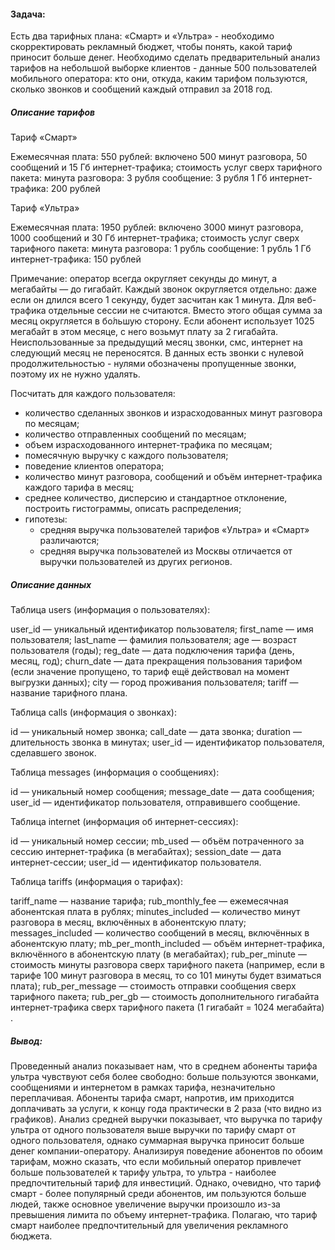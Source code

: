 #### Задача: 
Есть два тарифных плана: «Смарт» и «Ультра»  - необходимо скорректировать рекламный бюджет, чтобы понять, какой тариф приносит больше денег.
Необходимо сделать предварительный анализ тарифов на небольшой выборке клиентов -  данные 500 пользователей мобильного оператора: кто они, откуда, каким тарифом пользуются, сколько звонков и сообщений каждый отправил за 2018 год.
##### Описание тарифов

Тариф «Смарт»

Ежемесячная плата: 550 рублей: включено 500 минут разговора, 50 сообщений и 15 Гб интернет-трафика; 
стоимость услуг сверх тарифного пакета:
минута разговора: 3 рубля
сообщение: 3 рубля
1 Гб интернет-трафика: 200 рублей 

Тариф «Ультра»

Ежемесячная плата: 1950 рублей: включено 3000 минут разговора, 1000 сообщений и 30 Гб интернет-трафика;
стоимость услуг сверх тарифного пакета:
минута разговора: 1 рубль
сообщение: 1 рубль
1 Гб интернет-трафика: 150 рублей

Примечание: 
оператор всегда округляет секунды до минут, а мегабайты — до гигабайт. Каждый звонок округляется отдельно: даже если он длился всего 1 секунду, будет засчитан как 1 минута.
Для веб-трафика отдельные сессии не считаются. Вместо этого общая сумма за месяц округляется в бо́льшую сторону. Если абонент использует 1025 мегабайт в этом месяце, с него возьмут плату за 2 гигабайта.
Неиспользованные за предыдущий месяц звонки, смс, интернет на следующий месяц не переносятся.
В данных есть звонки с нулевой продолжительностью - нулями обозначены пропущенные звонки, поэтому их не нужно удалять. 

Посчитать для каждого пользователя:

- количество сделанных звонков и израсходованных минут разговора по месяцам;
- количество отправленных сообщений по месяцам;
- объем израсходованного интернет-трафика по месяцам;
- помесячную выручку с каждого пользователя; 
- поведение клиентов оператора;
- количество минут разговора, сообщений и объём интернет-трафика каждого тарифа в месяц;
- среднее количество, дисперсию и стандартное отклонение, построить гистограммы, описать распределения; 
- гипотезы:
  - средняя выручка пользователей тарифов «Ультра» и «Смарт» различаются;
  - средняя выручка пользователей из Москвы отличается от выручки пользователей из других регионов. 

##### Описание данных

Таблица users (информация о пользователях):

user_id — уникальный идентификатор пользователя;
first_name — имя пользователя;
last_name — фамилия пользователя;
age — возраст пользователя (годы);
reg_date — дата подключения тарифа (день, месяц, год);
churn_date — дата прекращения пользования тарифом (если значение пропущено, то тариф ещё действовал на момент выгрузки данных);
city — город проживания пользователя;
tariff — название тарифного плана.

Таблица calls (информация о звонках): 

id — уникальный номер звонка;
call_date — дата звонка;
duration — длительность звонка в минутах;
user_id — идентификатор пользователя, сделавшего звонок.

Таблица messages (информация о сообщениях): 

id — уникальный номер сообщения;
message_date — дата сообщения;
user_id — идентификатор пользователя, отправившего сообщение. 

Таблица internet (информация об интернет-сессиях): 

id — уникальный номер сессии;
mb_used — объём потраченного за сессию интернет-трафика (в мегабайтах);
session_date — дата интернет-сессии;
user_id — идентификатор пользователя.

Таблица tariffs (информация о тарифах): 

tariff_name — название тарифа;
rub_monthly_fee — ежемесячная абонентская плата в рублях;
minutes_included — количество минут разговора в месяц, включённых в абонентскую плату;
messages_included — количество сообщений в месяц, включённых в абонентскую плату;
mb_per_month_included — объём интернет-трафика, включённого в абонентскую плату (в мегабайтах);
rub_per_minute — стоимость минуты разговора сверх тарифного пакета (например, если в тарифе 100 минут разговора в месяц, то со 101 минуты будет взиматься плата);
rub_per_message — стоимость отправки сообщения сверх тарифного пакета;
rub_per_gb — стоимость дополнительного гигабайта интернет-трафика сверх тарифного пакета (1 гигабайт = 1024 мегабайта) .

##### Вывод: 

Проведенный анализ показывает нам, что в среднем абоненты тарифа ультра чувствуют себя более свободно: больше пользуются звонками, сообщениями и интернетом в рамках тарифа, незначительно переплачивая. Абоненты тарифа смарт, напротив, им приходится доплачивать за услуги, к концу года практически в 2 раза (что видно из графиков).
Анализ средней выручки показывает, что выручка по тарифу ультра от одного пользователя выше выручки по тарифу смарт от одного пользователя, однако суммарная выручка приносит больше денег компании-оператору. Анализируя поведение абонентов по обоим тарифам, можно сказать, что если мобильный оператор привлечет больше пользователей к тарифу ультра, то ультра - наиболее предпочтительный тариф для инвестиций. Однако, очевидно, что тариф смарт - более популярный среди абонентов, им пользуются больше людей, также основное увеличение выручки произошло из-за превышения лимита по объему интернет-трафика. Полагаю, что тариф смарт наиболее предпочтительный для увеличения рекламного бюджета.


